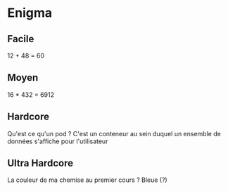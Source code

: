 # Enigma

## Facile
12 + 48 = 60 

## Moyen 
16 * 432 = 6912

## Hardcore
Qu'est ce qu'un pod ? C'est un conteneur au sein duquel un ensemble de données s'affiche pour l'utilisateur

## Ultra Hardcore
La couleur de ma chemise au premier cours ? Bleue (?)

